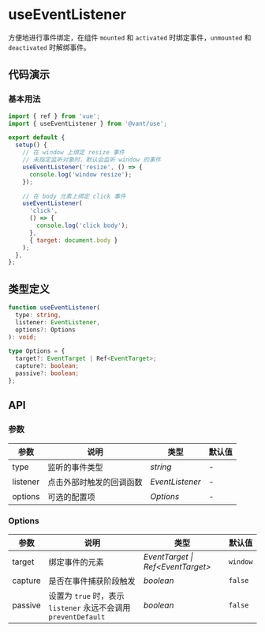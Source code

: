 # useEventListener

方便地进行事件绑定，在组件 `mounted` 和 `activated` 时绑定事件，`unmounted` 和 `deactivated` 时解绑事件。

## 代码演示

### 基本用法

```js
import { ref } from 'vue';
import { useEventListener } from '@vant/use';

export default {
  setup() {
    // 在 window 上绑定 resize 事件
    // 未指定监听对象时，默认会监听 window 的事件
    useEventListener('resize', () => {
      console.log('window resize');
    });

    // 在 body 元素上绑定 click 事件
    useEventListener(
      'click',
      () => {
        console.log('click body');
      },
      { target: document.body }
    );
  },
};
```

## 类型定义

```ts
function useEventListener(
  type: string,
  listener: EventListener,
  options?: Options
): void;

type Options = {
  target?: EventTarget | Ref<EventTarget>;
  capture?: boolean;
  passive?: boolean;
};
```

## API

### 参数

| 参数     | 说明                     | 类型            | 默认值 |
| -------- | ------------------------ | --------------- | ------ |
| type     | 监听的事件类型           | _string_        | -      |
| listener | 点击外部时触发的回调函数 | _EventListener_ | -      |
| options  | 可选的配置项             | _Options_       | -      |

### Options

| 参数 | 说明 | 类型 | 默认值 |
| --- | --- | --- | --- |
| target | 绑定事件的元素 | _EventTarget \| Ref\<EventTarget>_ | `window` |
| capture | 是否在事件捕获阶段触发 | _boolean_ | `false` |
| passive | 设置为 `true` 时，表示 `listener` 永远不会调用 `preventDefault` | _boolean_ | `false` |
